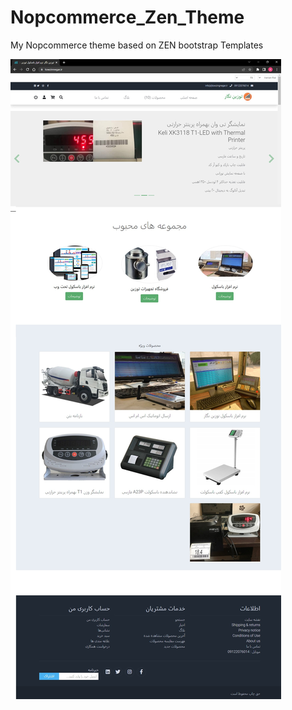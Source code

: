# Nopcommerce_Zen_Theme
My Nopcommerce theme based on ZEN bootstrap Templates


![Screenshot](preview.jpg)
